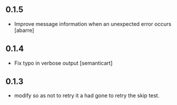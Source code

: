 ## 0.1.5

* Improve message information when an unexpected error occurs [abarre]

## 0.1.4

* Fix typo in verbose output [semanticart]

## 0.1.3

* modify so as not to retry it a had gone to retry the skip test.

